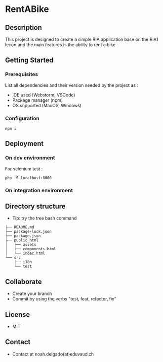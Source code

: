 # RentABike

## Description

This project is designed to create a simple RIA application base on the RIA1 lecon and the main features is the ability to rent a bike

## Getting Started

### Prerequisites

List all dependencies and their version needed by the project as :

* IDE used (Webstorm, VSCode)
* Package manager (npm)
* OS supported (MacOS, Windows)

### Configuration
```
npm i
```
## Deployment

### On dev environment

For selenium test :
```
php -S localhost:8000     
```

### On integration environment

## Directory structure

* Tip: try the tree bash command

```shell
├── README.md
├── package-lock.json
├── package.json
├── public_html
│   ├── assets
│   ├── components.html
│   └── index.html
└── src
    ├── i18n
    └── test

```

## Collaborate
* Create your branch
* Commit by using the verbs "test, feat, refactor, fix"
## License

* MIT

## Contact

* Contact at noah.delgado(at)eduvaud.ch
